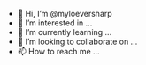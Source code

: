 - 👋 Hi, I’m @myloeversharp
- 👀 I’m interested in ...
- 🌱 I’m currently learning ...
- 💞️ I’m looking to collaborate on ...
- 📫 How to reach me ...

<!---
myloeversharp/myloeversharp is a ✨ special ✨ repository because its `README.md` (this file) appears on your GitHub profile.
You can click the Preview link to take a look at your changes.
--->
